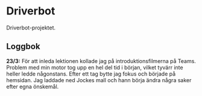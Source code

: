 # Driverbot

Driverbot-projektet.

## Loggbok

**23/3:** För att inleda lektionen kollade jag på introduktionsfilmerna på Teams. Problem med min motor tog upp en hel del tid i början, vilket tyvärr inte heller ledde någonstans. Efter ett tag bytte jag fokus och började på hemsidan. Jag laddade ned Jockes mall och hann börja ändra några saker efter egna önskemål. 
